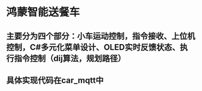 # 鸿蒙智能送餐车
## 主要分为四个部分：小车运动控制，指令接收、上位机控制，C#多元化菜单设计、OLED实时反馈状态、执行指令控制（dij算法，规划路径）
## 具体实现代码在car_mqtt中
